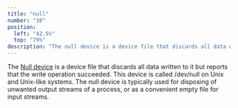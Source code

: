 ```yaml
---
title: "null"
number: "10"
position:
  left: "42.5%"
  top: "79%"
description: "The null device is a device file that discards all data written to it but reports that the write operation succeeded."
---
```


The [Null device](https://en.wikipedia.org/wiki/Null_device) is a device file that discards all data written
to it but reports that the write operation succeeded.
This device is called /dev/null on Unix and Unix-like systems.
The null device is typically used for disposing of unwanted output streams of a process, or as a convenient empty file for input streams.
